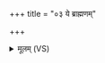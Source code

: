 +++
title = "०३ ये ब्राह्मणम्"

+++
<details><summary>मूलम् (VS)</summary>

ये ब्रा॑ह्म॒णं प्र॒त्यष्ठी॑व॒न्ये वा॑स्मिञ्छु॒ल्कमी॑षि॒रे।  
अ॒स्नस्ते॒ मध्ये॑ कु॒ल्यायाः॒ केशा॒न्खाद॑न्त आसते ॥
</details>